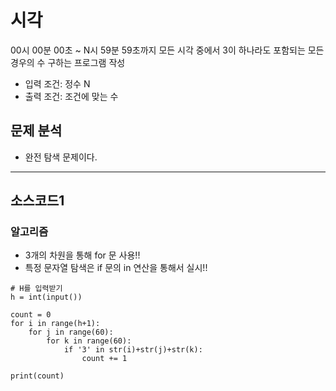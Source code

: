 # 시각

00시 00분 00초 ~ N시 59분 59초까지 모든 시각 중에서 3이 하나라도 포함되는 모든 경우의 수 구하는 프로그램 작성

* 입력 조건: 정수 N
* 출력 조건: 조건에 맞는 수

## 문제 분석
* 완전 탐색 문제이다.

---

## 소스코드1

### 알고리즘
* 3개의 차원을 통해 for 문 사용!!
* 특정 문자열 탐색은 if 문의 in 연산을 통해서 실시!!

~~~
# H를 입력받기
h = int(input())

count = 0
for i in range(h+1):
    for j in range(60):
        for k in range(60):
            if '3' in str(i)+str(j)+str(k):
                count += 1

print(count)

~~~